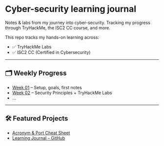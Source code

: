 # Cyber-security learning journal
Notes &amp; labs from my journey into cyber-security.
Tracking my progress through TryHackMe, the ISC2 CC course, and more.

This repo tracks my hands-on learning across:

- ✅ TryHackMe Labs
- ✅ ISC2 CC (Certified in Cybersecurity)

---

## 🗂️ Weekly Progress

- [Week 01](Week-01/intro.md) – Setup, goals, first notes  
- [Week 02](Week-02/CC/domain-1-notes.md) – Security Principles + TryHackMe Labs  
- ...

---

## 🛠 Featured Projects

- [Acronym & Port Cheat Sheet](Week-01/cheat-sheets/ports-acronyms.md)  
- [Learning Journal – GitHub](https://github.com/kate--newman/cyber-learning-journal)
